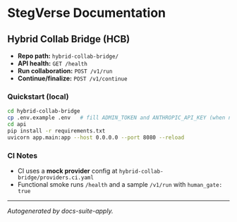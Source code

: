 # StegVerse Documentation

## Hybrid Collab Bridge (HCB)
- **Repo path:** `hybrid-collab-bridge/`
- **API health:** `GET /health`
- **Run collaboration:** `POST /v1/run`
- **Continue/finalize:** `POST /v1/continue`

### Quickstart (local)
```bash
cd hybrid-collab-bridge
cp .env.example .env   # fill ADMIN_TOKEN and ANTHROPIC_API_KEY (when not using mock)
cd api
pip install -r requirements.txt
uvicorn app.main:app --host 0.0.0.0 --port 8080 --reload
```

### CI Notes
- CI uses a **mock provider** config at `hybrid-collab-bridge/providers.ci.yaml`
- Functional smoke runs `/health` and a sample `/v1/run` with `human_gate: true`

---
_Autogenerated by docs-suite-apply._
